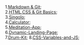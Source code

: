 1.[Markdown & Git](https://Serg051977.github.io/rsschool-cv/cv);   
2.[HTML,CSS & Git Basics](https://Serg051977.github.io/rsschool-cv/index.html);  
3.[Singolo](https://serg051977.github.io/singolo/index.html);  
4.[Calculator](https://serg051977.github.io/Calculator/index.html);  
5.[Meditation-App](https://serg051977.github.io/Meditation-App/index.html);  
6.[Dynamic-Landing-Page](https://serg051977.github.io/Dynamic-Landing-Page/index.html);  
7.[Drum-Kit](https://serg051977.github.io/Drum-Kit/index.html); 
8.[CSS-Variables-and-JS](https://serg051977.github.io/CSS-Variables-and-JS/index.html);
 
